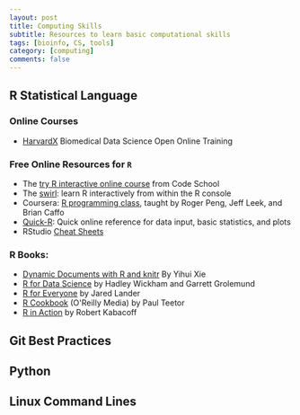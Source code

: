 ```yaml
---
layout: post
title: Computing Skills
subtitle: Resources to learn basic computational skills
tags: [bioinfo, CS, tools]
category: [computing]
comments: false
---
```


## R Statistical Language

### Online Courses

- [HarvardX](http://rafalab.github.io/pages/harvardx.html) Biomedical Data Science Open Online Training

### Free Online Resources for `R`

- The [try R interactive online course](http://tryr.codeschool.com/) from Code School
- The [swirl](http://swirlstats.com/): learn R interactively from within the R console
- Coursera: [R programming class](https://www.coursera.org/learn/r-programming), taught by Roger Peng, Jeff Leek, and Brian Caffo
- [Quick-R](http://www.statmethods.net/): Quick online reference for data input, basic statistics, and plots
- RStudio [Cheat Sheets](https://www.rstudio.com/resources/cheatsheets/)

### R Books:

- [Dynamic Documents with R and knitr](https://www.amazon.com/dp/1498716962/ref=cm_sw_su_dp) By Yihui Xie
- [R for Data Science](https://www.amazon.com/R-Data-Science-Hadley-Wickham/dp/1491910399/ref=as_li_ss_tl?ie=UTF8&qid=1469550189&sr=8-1&keywords=R+for+data+science&linkCode=sl1&tag=devtools-20&linkId=6fe0069f9605cf847ed96c191f4e84dd) by Hadley Wickham and Garrett Grolemund
- [R for Everyone](https://www.amazon.com/Everyone-Advanced-Analytics-Graphics-Addison-Wesley/dp/0321888030/) by Jared Lander
- [R Cookbook](https://www.amazon.com/Cookbook-OReilly-Cookbooks-Paul-Teetor/dp/0596809158/) (O'Reilly Media) by Paul Teetor
- [R in Action](https://www.amazon.com/R-Action-Robert-Kabacoff/dp/1935182390) by Robert Kabacoff

## Git Best Practices

## Python

## Linux Command Lines
